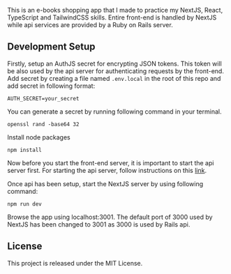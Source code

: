 This is an e-books shopping app that I made to practice my NextJS, React, TypeScript and TailwindCSS skills. Entire front-end is handled by NextJS while api services are provided by a Ruby on Rails server.

## Development Setup
Firstly, setup an AuthJS secret for encrypting JSON tokens. This token will be also used by the api server for authenticating requests by the front-end. Add secret by creating a file named `.env.local` in the root of this repo and add secret in following format:

```
AUTH_SECRET=your_secret
```

You can generate a secret by running following command in your terminal.

```
openssl rand -base64 32
```

Install node packages

```
npm install
```

Now before you start the front-end server, it is important to start the api server first. For starting the api server, follow instructions on this [link](https://github.com/aurangzaib-danial/books-shopping-app-api).

Once api has been setup, start the NextJS server by using following command:

```
npm run dev
```

Browse the app using localhost:3001. The default port of 3000 used by NextJS has been changed to 3001 as 3000 is used by Rails api. 

## License
This project is released under the MIT License.
